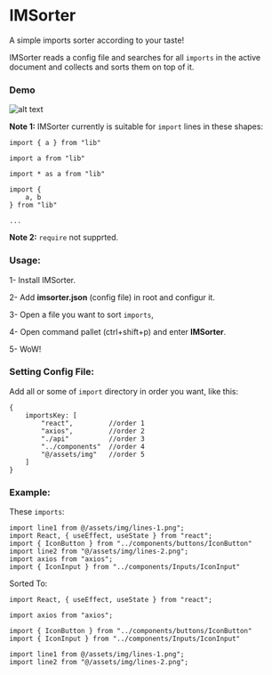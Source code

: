 
# IMSorter
A simple imports sorter according to your taste!

IMSorter reads a config file and searches for all ```imports``` in the active document and collects and sorts them on top of it.

### Demo
![alt text]()
 

**Note 1:** IMSorter currently is suitable for ```import``` lines in these shapes: 

```
import { a } from "lib"
```

```
import a from "lib"
```

```
import * as a from "lib"
```

```
import {
    a, b
} from "lib"
```

```
...
```

**Note 2:** ```require``` not supprted.


### Usage: 

1- Install IMSorter.

2- Add **imsorter.json** (config file) in root and configur it.

3- Open a file you want to sort ```imports```,

4- Open command pallet (ctrl+shift+p) and enter **IMSorter**.

5- WoW!

### Setting Config File:

Add all or some of ```import``` directory in order you want, like this: 

```
{
    importsKey: [
        "react",         //order 1
        "axios",         //order 2
        "./api"          //order 3
        "../components"  //order 4
        "@/assets/img"   //order 5
    ]
}
```

### Example:

These ```imports```:
```
import line1 from @/assets/img/lines-1.png";
import React, { useEffect, useState } from "react";
import { IconButton } from "../components/buttons/IconButton"
import line2 from "@/assets/img/lines-2.png";
import axios from "axios";
import { IconInput } from "../components/Inputs/IconInput"
```

Sorted To:
```
import React, { useEffect, useState } from "react";

import axios from "axios";

import { IconButton } from "../components/buttons/IconButton"
import { IconInput } from "../components/Inputs/IconInput"

import line1 from @/assets/img/lines-1.png";
import line2 from "@/assets/img/lines-2.png";
```